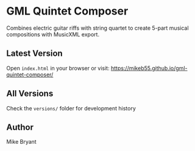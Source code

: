 ﻿# GML Quintet Composer

Combines electric guitar riffs with string quartet to create 5-part musical compositions with MusicXML export.

## Latest Version
Open `index.html` in your browser or visit: https://mikeb55.github.io/gml-quintet-composer/

## All Versions
Check the `versions/` folder for development history

## Author
Mike Bryant
